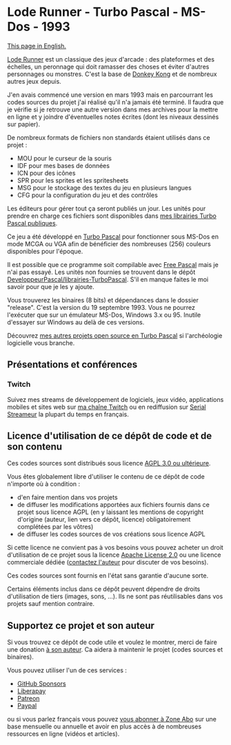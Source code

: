 # Lode Runner - Turbo Pascal - MS-Dos - 1993

[This page in English.](README.md)

[Lode Runner](https://fr.wikipedia.org/wiki/Lode_Runner_(jeu_vidéo,_1983)) est un classique des jeux d'arcade : des plateformes et des échelles, un peronnage qui doit ramasser des choses et éviter d'autres personnages ou monstres. C'est la base de [Donkey Kong](https://fr.wikipedia.org/wiki/Donkey_Kong_(jeu_vidéo,_1981)) et de nombreux autres jeux depuis.

J'en avais commencé une version en mars 1993 mais en parcourrant les codes sources du projet j'ai réalisé qu'il n'a jamais été terminé. Il faudra que je vérifie si je retrouve une autre version dans mes archives pour la mettre en ligne et y joindre d'éventuelles notes écrites (dont les niveaux dessinés sur papier).

De nombreux formats de fichiers non standards étaient utilisés dans ce projet :

* MOU pour le curseur de la souris
* IDF pour mes bases de données
* ICN pour des icônes
* SPR pour les sprites et les spritesheets
* MSG pour le stockage des textes du jeu en plusieurs langues
* CFG pour la configuration du jeu et des contrôles

Les éditeurs pour gérer tout ça seront publiés un jour. Les unités pour prendre en charge ces fichiers sont disponibles dans [mes librairies Turbo Pascal publiques](https://github.com/DeveloppeurPascal/librairies-TurboPascal).

Ce jeu a été développé en [Turbo Pascal](https://fr.wikipedia.org/wiki/Turbo_Pascal) pour fonctionner sous MS-Dos en mode MCGA ou VGA afin de bénéficier des nombreuses (256) couleurs disponibles pour l'époque.

Il est possible que ce programme soit compilable avec [Free Pascal](https://www.freepascal.org) mais je n'ai pas essayé. Les unités non fournies se trouvent dans le dépôt [DeveloppeurPascal/librairies-TurboPascal](https://github.com/DeveloppeurPascal/librairies-TurboPascal). S'il en manque faites le moi savoir pour que je les y ajoute.

Vous trouverez les binaires (8 bits) et dépendances dans le dossier "release". C'est la version du 19 septembre 1993. Vous ne pourrez l'exécuter que sur un émulateur MS-Dos, Windows 3.x ou 95. Inutile d'essayer sur Windows au delà de ces versions.

Découvrez [mes autres projets open source en Turbo Pascal](https://github.com/DeveloppeurPascal?tab=repositories&q=TurboPascal&type=&language=&sort=) si l'archéologie logicielle vous branche.

## Présentations et conférences

### Twitch

Suivez mes streams de développement de logiciels, jeux vidéo, applications mobiles et sites web sur [ma chaîne Twitch](https://www.twitch.tv/patrickpremartin) ou en rediffusion sur [Serial Streameur](https://serialstreameur.fr) la plupart du temps en français.

## Licence d'utilisation de ce dépôt de code et de son contenu

Ces codes sources sont distribués sous licence [AGPL 3.0 ou ultérieure](https://choosealicense.com/licenses/agpl-3.0/).

Vous êtes globalement libre d'utiliser le contenu de ce dépôt de code n'importe où à condition :
* d'en faire mention dans vos projets
* de diffuser les modifications apportées aux fichiers fournis dans ce projet sous licence AGPL (en y laissant les mentions de copyright d'origine (auteur, lien vers ce dépôt, licence) obligatoirement complétées par les vôtres)
* de diffuser les codes sources de vos créations sous licence AGPL

Si cette licence ne convient pas à vos besoins vous pouvez acheter un droit d'utilisation de ce projet sous la licence [Apache License 2.0](https://choosealicense.com/licenses/apache-2.0/) ou une licence commerciale dédiée ([contactez l'auteur](https://developpeur-pascal.fr/nous-contacter.php) pour discuter de vos besoins).

Ces codes sources sont fournis en l'état sans garantie d'aucune sorte.

Certains éléments inclus dans ce dépôt peuvent dépendre de droits d'utilisation de tiers (images, sons, ...). Ils ne sont pas réutilisables dans vos projets sauf mention contraire.

## Supportez ce projet et son auteur

Si vous trouvez ce dépôt de code utile et voulez le montrer, merci de faire une donation [à son auteur](https://github.com/DeveloppeurPascal). Ca aidera à maintenir le projet (codes sources et binaires).

Vous pouvez utiliser l'un de ces services :

* [GitHub Sponsors](https://github.com/sponsors/DeveloppeurPascal)
* [Liberapay](https://liberapay.com/PatrickPremartin)
* [Patreon](https://www.patreon.com/patrickpremartin)
* [Paypal](https://www.paypal.com/paypalme/patrickpremartin)

ou si vous parlez français vous pouvez [vous abonner à Zone Abo](https://zone-abo.fr/nos-abonnements.php) sur une base mensuelle ou annuelle et avoir en plus accès à de nombreuses ressources en ligne (vidéos et articles).
